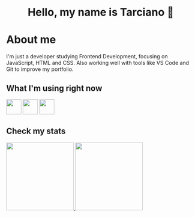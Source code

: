 <h1 align="center">Hello, my name is Tarciano 👋</h1>

# About me
I'm just a developer studying Frontend Development, focusing on JavaScript, HTML and CSS. Also working well with tools like VS Code and Git to improve my portfolio.

## What I'm using right now
<div>
  <img src="https://cdn.jsdelivr.net/gh/devicons/devicon/icons/vscode/vscode-original.svg" width="40" height="40"/>
  <img src="https://cdn.jsdelivr.net/gh/devicons/devicon/icons/git/git-original.svg" width="40" height="40"/>
  <img src="https://cdn.jsdelivr.net/gh/devicons/devicon/icons/github/github-original.svg" width="40" height="40"/>
</div>

## Check my stats
<div>
<a href="https://github.com/tarcianofilho">
<img height="180em" src="https://github-readme-stats.vercel.app/api/top-langs/?username=tarcianofilho&layout=compact&langs_count=7&theme=dracula" style="max-width: 50%"/>
<img height="180em" src="https://github-readme-stats.vercel.app/api?username=tarcianofilho&show_icons=true&theme=dracula&include_all_commits=true&count_private=true" style="max-width: 50%"/>
</div>
<!--
**tarcianofilho/tarcianofilho** is a ✨ _special_ ✨ repository because its `README.md` (this file) appears on your GitHub profile.

Here are some ideas to get you started:

- 🔭 I’m currently working on ...
- 🌱 I’m currently learning ...
- 👯 I’m looking to collaborate on ...
- 🤔 I’m looking for help with ...
- 💬 Ask me about ...
- 📫 How to reach me: ...
- 😄 Pronouns: ...
- ⚡ Fun fact: ...
-->
